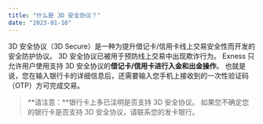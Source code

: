 ```yaml
---
title: "什么是 3D 安全协议？"
date: "2023-01-10"
---
```


3D 安全协议（3D Secure）是一种为提升借记卡/信用卡线上交易安全性而开发的安全防护协议。 3D 安全协议已被用于预防线上交易中出现欺诈行为。 Exness 只允许用户使用支持 3D 安全协议的**借记卡/信用卡进行入金和出金操作**。 也就是说，您在输入银行卡的详细信息后，还需要输入您手机上接收到的一次性验证码（OTP）方可完成交易。

> **请注意：**银行卡上多已注明是否支持 3D 安全协议。 如果您不确定您的银行卡是否支持 3D 安全协议，请联系您的发卡银行。
